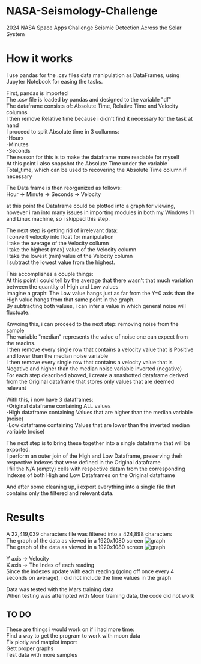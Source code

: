 # NASA-Seismology-Challenge
 2024 NASA Space Apps Challenge Seismic Detection Across the Solar System
# How it works 
I use pandas for the .csv files data manipulation as DataFrames, using Jupyter Notebook for easing the tasks.

First, pandas is imported <br>
The .csv file is loaded by pandas and designed to the variable "df"<br>
The dataframe consists of: Absolute Time, Relative Time and Velocity columns<br>
I then remove Relative time because i didn't find it necessary for the task at hand<br>
I proceed to split Absolute time in 3 collumns:<br>
-Hours<br>
-Minutes<br>
-Seconds <br>
The reason for this is to make the dataframe more readable for myself<br>
At this point i also snapshot the Absolute Time under the variable Total_time, which can be used to recovering the Absolute Time column if necessary

The Data frame is then reorganized as follows:<br>
Hour -> Minute -> Seconds -> Velocity

at this point the Dataframe could be plotted into a graph for viewing, however i ran into many issues in importing modules in both my Windows 11 and Linux machine, so i skipped this step.

The next step is getting rid of irrelevant data:<br>
I convert velocity into float for manipulation<br>
I take the average of the Velocity collumn<br>
I take the highest (max) value of the Velocity column<br>
I take the lowest (min) value of the Velocity column<br>
I subtract the lowest value from the highest.<br>

This accomplishes a couple things:<br>
At this point i could tell by the average that there wasn't that much variation between the quantity of High and Low values<br>
Imagine a graph: The  Low value hangs just as far from the Y=0 axis than the High value hangs from that same point in the graph.<br>
By subtracting both values, i can infer a value in which general noise will fluctuate.<br>

Knwoing this, i can proceed to the next step: removing noise from the sample<br>
The variable "median" represents the value of noise one can expect from the readins.<br>
I then remove every single row that contains a velocity value that is Positive and lower than the median noise variable<br>
I then remove every single row that contains a velocity value that is Negative and higher than the median noise variable inverted (negative)<br>
For each step described aboved, i create a snashotted dataframe derived from the Original dataframe that stores only values that are deemed relevant<br>

With this, i now have 3 dataframes:<br>
-Original dataframe containing ALL values<br>
-High dataframe containing Values that are higher than the median variable (noise)<br>
-Low dataframe containing Values that are lower than the inverted median variable (noise)<br>

The next step is to bring these together into a single dataframe that will be exported.<br>
I perform an outer join of the High and Low Dataframe, preserving their respective indexes that were defined in the Original dataframe<br>
I fill the N/A (empty) cells with respective datam from the corresponding Indexes of both High and Low Dataframes on the Original dataframe<br>

And after some cleaning up, i export everything into a single file that contains only the filtered and relevant data.

# Results
A 22,419,039 characters file was filtered into a 424,898 characters<br>
The graph of the data as viewed in a 1920x1080 screen ![graph](https://i.imgur.com/OlPQoKR.png)
<br>
The graph of the data as viewed in a 1920x1080 screen ![graph](https://i.imgur.com/ZONkOqW.png)



Y axis -> Velocity <br>
X axis -> The Index of each reading <br>
Since the indexes update with  each reading (going off once every 4 seconds on average), i did not include the time values in the graph

Data was tested with the Mars training data<br>
When testing was attempted with Moon training data, the code did not work 

## TO DO 
These are things i would work on if i had more time: <br>
Find a way to get the program to work with moon data <br>
Fix plotly and matplot import <br>
Gett proper graphs <br>
Test data with more samples
